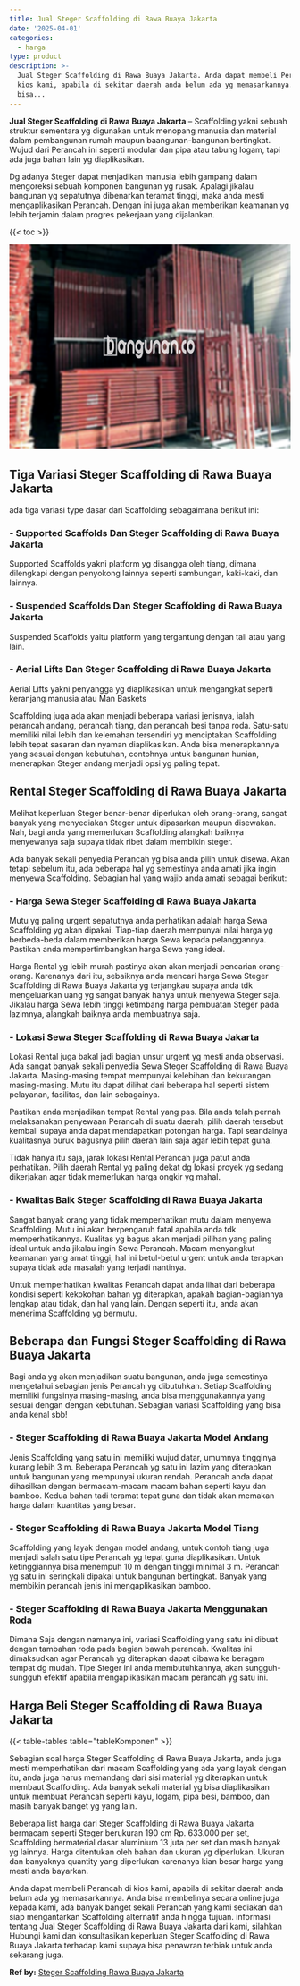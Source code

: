 ```yaml
---
title: Jual Steger Scaffolding di Rawa Buaya Jakarta
date: '2025-04-01'
categories:
  - harga
type: product
description: >-
  Jual Steger Scaffolding di Rawa Buaya Jakarta. Anda dapat membeli Perancah di
  kios kami, apabila di sekitar daerah anda belum ada yg memasarkannya. Anda
  bisa...
---
```


**Jual Steger Scaffolding di Rawa Buaya Jakarta** – Scaffolding yakni sebuah struktur sementara yg digunakan untuk menopang manusia dan material dalam pembangunan rumah maupun baangunan-bangunan bertingkat. Wujud dari Perancah ini seperti modular dan pipa atau tabung logam, tapi ada juga bahan lain yg diaplikasikan.

Dg adanya Steger dapat menjadikan manusia lebih gampang dalam mengoreksi sebuah komponen bangunan yg rusak. Apalagi jikalau bangunan yg sepatutnya dibenarkan teramat tinggi, maka anda mesti mengaplikasikan Perancah. Dengan ini juga akan memberikan keamanan yg lebih terjamin dalam progres pekerjaan yang dijalankan.

{{< toc >}}

![Jual Steger Scaffolding di Rawa Buaya Jakarta](/images/sewa-scaffolding-steger-09.png)

## Tiga Variasi Steger Scaffolding di Rawa Buaya Jakarta

ada tiga variasi type dasar dari Scaffolding sebagaimana berikut ini:

### \- Supported Scaffolds Dan Steger Scaffolding di Rawa Buaya Jakarta

Supported Scaffolds yakni platform yg disangga oleh tiang, dimana dilengkapi dengan penyokong lainnya seperti sambungan, kaki-kaki, dan lainnya.

### \- Suspended Scaffolds Dan Steger Scaffolding di Rawa Buaya Jakarta

Suspended Scaffolds yaitu platform yang tergantung dengan tali atau yang lain.

### \- Aerial Lifts Dan Steger Scaffolding di Rawa Buaya Jakarta

Aerial Lifts yakni penyangga yg diaplikasikan untuk mengangkat seperti keranjang manusia atau Man Baskets

Scaffolding juga ada akan menjadi beberapa variasi jenisnya, ialah perancah andang, perancah tiang, dan perancah besi tanpa roda. Satu-satu memiliki nilai lebih dan kelemahan tersendiri yg menciptakan Scaffolding lebih tepat sasaran dan nyaman diaplikasikan. Anda bisa menerapkannya yang sesuai dengan kebutuhan, contohnya untuk bangunan hunian, menerapkan Steger andang menjadi opsi yg paling tepat.

## Rental Steger Scaffolding di Rawa Buaya Jakarta

Melihat keperluan Steger benar-benar diperlukan oleh orang-orang, sangat banyak yang menyediakan Steger untuk dipasarkan maupun disewakan. Nah, bagi anda yang memerlukan Scaffolding alangkah baiknya menyewanya saja supaya tidak ribet dalam membikin steger.

Ada banyak sekali penyedia Perancah yg bisa anda pilih untuk disewa. Akan tetapi sebelum itu, ada beberapa hal yg semestinya anda amati jika ingin menyewa Scaffolding. Sebagian hal yang wajib anda amati sebagai berikut:

### \- Harga Sewa Steger Scaffolding di Rawa Buaya Jakarta

Mutu yg paling urgent sepatutnya anda perhatikan adalah harga Sewa Scaffolding yg akan dipakai. Tiap-tiap daerah mempunyai nilai harga yg berbeda-beda dalam memberikan harga Sewa kepada pelanggannya. Pastikan anda mempertimbangkan harga Sewa yang ideal.

Harga Rental yg lebih murah pastinya akan akan menjadi pencarian orang-orang. Karenanya dari itu, sebaiknya anda mencari harga Sewa Steger Scaffolding di Rawa Buaya Jakarta yg terjangkau supaya anda tdk mengeluarkan uang yg sangat banyak hanya untuk menyewa Steger saja. Jikalau harga Sewa lebih tinggi ketimbang harga pembuatan Steger pada lazimnya, alangkah baiknya anda membuatnya saja.

### \- Lokasi Sewa Steger Scaffolding di Rawa Buaya Jakarta

Lokasi Rental juga bakal jadi bagian unsur urgent yg mesti anda observasi. Ada sangat banyak sekali penyedia Sewa Steger Scaffolding di Rawa Buaya Jakarta. Masing-masing tempat mempunyai kelebihan dan kekurangan masing-masing. Mutu itu dapat dilihat dari beberapa hal seperti sistem pelayanan, fasilitas, dan lain sebagainya.

Pastikan anda menjadikan tempat Rental yang pas. Bila anda telah pernah melaksanakan penyewaan Perancah di suatu daerah, pilih daerah tersebut kembali supaya anda dapat mendapatkan potongan harga. Tapi seandainya kualitasnya buruk bagusnya pilih daerah lain saja agar lebih tepat guna.

Tidak hanya itu saja, jarak lokasi Rental Perancah juga patut anda perhatikan. Pilih daerah Rental yg paling dekat dg lokasi proyek yg sedang dikerjakan agar tidak memerlukan harga ongkir yg mahal.

### \- Kwalitas Baik Steger Scaffolding di Rawa Buaya Jakarta

Sangat banyak orang yang tidak memperhatikan mutu dalam menyewa Scaffolding. Mutu ini akan berpengaruh fatal apabila anda tdk memperhatikannya. Kualitas yg bagus akan menjadi pilihan yang paling ideal untuk anda jikalau ingin Sewa Perancah. Macam menyangkut keamanan yang amat tinggi, hal ini betul-betul urgent untuk anda terapkan supaya tidak ada masalah yang terjadi nantinya.

Untuk memperhatikan kwalitas Perancah dapat anda lihat dari beberapa kondisi seperti kekokohan bahan yg diterapkan, apakah bagian-bagiannya lengkap atau tidak, dan hal yang lain. Dengan seperti itu, anda akan menerima Scaffolding yg bermutu.

## Beberapa dan Fungsi Steger Scaffolding di Rawa Buaya Jakarta

Bagi anda yg akan menjadikan suatu bangunan, anda juga semestinya mengetahui sebagian jenis Perancah yg dibutuhkan. Setiap Scaffolding memiliki fungsinya masing-masing, anda bisa menggunakannya yang sesuai dengan dengan kebutuhan. Sebagian variasi Scaffolding yang bisa anda kenal sbb!

### \- Steger Scaffolding di Rawa Buaya Jakarta Model Andang

Jenis Scaffolding yang satu ini memiliki wujud datar, umumnya tingginya kurang lebih 3 m. Beberapa Perancah yg satu ini lazim yang diterapkan untuk bangunan yang mempunyai ukuran rendah. Perancah anda dapat dihasilkan dengan bermacam-macam macam bahan seperti kayu dan bamboo. Kedua bahan tadi teramat tepat guna dan tidak akan memakan harga dalam kuantitas yang besar.

### \- Steger Scaffolding di Rawa Buaya Jakarta Model Tiang

Scaffolding yang layak dengan model andang, untuk contoh tiang juga menjadi salah satu tipe Perancah yg tepat guna diaplikasikan. Untuk ketinggiannya bisa menempuh 10 m dengan tinggi minimal 3 m. Perancah yg satu ini seringkali dipakai untuk bangunan bertingkat. Banyak yang membikin perancah jenis ini mengaplikasikan bamboo.

### \- Steger Scaffolding di Rawa Buaya Jakarta Menggunakan Roda

Dimana Saja dengan namanya ini, variasi Scaffolding yang satu ini dibuat dengan tambahan roda pada bagian bawah perancah. Kwalitas ini dimaksudkan agar Perancah yg diterapkan dapat dibawa ke beragam tempat dg mudah. Tipe Steger ini anda membutuhkannya, akan sungguh-sungguh efektif apabila mengaplikasikan macam perancah yg satu ini.

## Harga Beli Steger Scaffolding di Rawa Buaya Jakarta

{{< table-tables table="tableKomponen" >}}

Sebagian soal harga Steger Scaffolding di Rawa Buaya Jakarta, anda juga mesti memperhatikan dari macam Scaffolding yang ada yang layak dengan itu, anda juga harus memandang dari sisi material yg diterapkan untuk membaut Scaffolding. Ada banyak sekali material yg bisa diaplikasikan untuk membuat Perancah seperti kayu, logam, pipa besi, bamboo, dan masih banyak banget yg yang lain.

Beberapa list harga dari Steger Scaffolding di Rawa Buaya Jakarta bermacam seperti Steger berukuran 190 cm Rp. 633.000 per set, Scaffolding bermaterial dasar aluminium 13 juta per set dan masih banyak yg lainnya. Harga ditentukan oleh bahan dan ukuran yg diperlukan. Ukuran dan banyaknya quantity yang diperlukan karenanya kian besar harga yang mesti anda bayarkan.

Anda dapat membeli Perancah di kios kami, apabila di sekitar daerah anda belum ada yg memasarkannya. Anda bisa membelinya secara online juga kepada kami, ada banyak banget sekali Perancah yang kami sediakan dan siap mengantarkan Scaffolding alternatif anda hingga tujuan. informasi tentang Jual Steger Scaffolding di Rawa Buaya Jakarta dari kami, silahkan Hubungi kami dan konsultasikan keperluan Steger Scaffolding di Rawa Buaya Jakarta terhadap kami supaya bisa penawran terbiak untuk anda sekarang juga.

**Ref by:** [Steger Scaffolding Rawa Buaya Jakarta](https://id.wikipedia.org/wiki/Steger)
